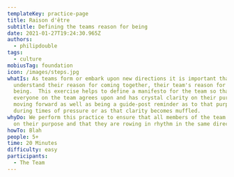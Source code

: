 ```yaml
---
templateKey: practice-page
title: Raison d'être
subtitle: Defining the teams reason for being
date: 2021-01-27T19:24:30.965Z
authors:
  - philipdouble
tags:
  - culture
mobiusTag: foundation
icon: /images/steps.jpg
whatIs: As teams form or embark upon new directions it is important that they
  understand their reason for coming together, their team's reason for
  being.  This exercise helps to define a manifesto for the team so that
  everyone on the team agrees upon and has crystal clarity on their purpose
  moving forward as well as being a guide-post reminder as to that purpose
  during times of pressure or as that clarity becomes muffled.
whyDo: We perform this practice to ensure that all members of the team are clear
  on their purpose and that they are rowing in rhythm in the same direction.
howTo: Blah
people: 5+
time: 20 Minutes
difficulty: easy
participants:
  - The Team
---
```

